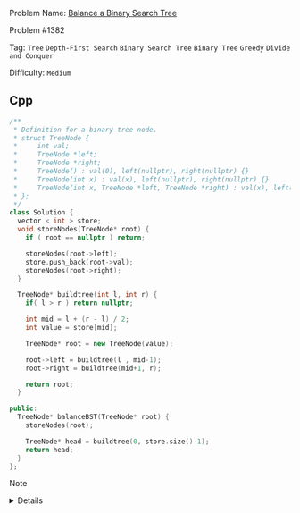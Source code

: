 Problem Name: [Balance a Binary Search Tree](https://leetcode.com/problems/balance-a-binary-search-tree/description/)

Problem #1382

Tag: `Tree` `Depth-First Search` `Binary Search Tree` `Binary Tree` `Greedy` `Divide and Conquer`

Difficulty: `Medium`

## Cpp

```cpp
/**
 * Definition for a binary tree node.
 * struct TreeNode {
 *     int val;
 *     TreeNode *left;
 *     TreeNode *right;
 *     TreeNode() : val(0), left(nullptr), right(nullptr) {}
 *     TreeNode(int x) : val(x), left(nullptr), right(nullptr) {}
 *     TreeNode(int x, TreeNode *left, TreeNode *right) : val(x), left(left), right(right) {}
 * };
 */
class Solution {
  vector < int > store;
  void storeNodes(TreeNode* root) {
    if ( root == nullptr ) return;

    storeNodes(root->left);
    store.push_back(root->val);
    storeNodes(root->right);
  }

  TreeNode* buildtree(int l, int r) {
    if( l > r ) return nullptr;

    int mid = l + (r - l) / 2;
    int value = store[mid];

    TreeNode* root = new TreeNode(value);

    root->left = buildtree(l , mid-1);
    root->right = buildtree(mid+1, r);

    return root;
  }

public:
  TreeNode* balanceBST(TreeNode* root) {
    storeNodes(root);

    TreeNode* head = buildtree(0, store.size()-1);
    return head;
  }
};
```

> [!NOTE]
>
> <details>
>   <li>Use inorder traversal & store all the value of nodes in <code>vector</code></li>
>  <li>Find middle elements of the <code>vector</code> & build a new tree</li>
> </details>
